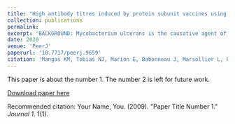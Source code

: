 ```yaml
---
title: "High antibody titres induced by protein subunit vaccines using Mycobacterium ulcerans antigens Hsp18 and MUL_3720 with a TLR-2 agonist fail to protect against Buruli ulcer in mice."
collection: publications
permalink: 
excerpt: 'BACKGROUND: Mycobacterium ulcerans is the causative agent of a debilitating skin and soft tissue infection known as Buruli ulcer (BU). There is no vaccine against BU. The purpose of this study was to investigate the vaccine potential of two previously described immunogenic M. ulcerans proteins, MUL_3720 and Hsp18, using a mouse tail infection model of BU. METHODS: Recombinant versions of the two proteins were each electrostatically coupled with a previously described lipopeptide adjuvant. Seven C57BL/6 and seven BALB/c mice were vaccinated and boosted with each of the formulations. Vaccinated mice were then challenged with M. ulcerans via subcutaneous tail inoculation. Vaccine performance was assessed by time-to-ulceration compared to unvaccinated mice. RESULTS: The MUL_3720 and Hsp18 vaccines induced high titres of antigen-specific antibodies that were predominately subtype IgG1. However, all mice developed ulcers by day-40 post-M. ulcerans challenge. No significant difference was observed in the time-to-onset of ulceration between the experimental vaccine groups and unvaccinated animals. CONCLUSIONS: These data align with previous vaccine experiments using Hsp18 and MUL_3720 that indicated these proteins may not be appropriate vaccine antigens. This work highlights the need to explore alternative vaccine targets and different approaches to understand the role antibodies might play in controlling BU.'
date: 2020
venue: 'PeerJ'
paperurl: '10.7717/peerj.9659'
citation: 'Mangas KM, Tobias NJ, Marion E, Babonneau J, Marsollier L, Porter JL, Pidot SJ, Wong CY, Jackson DC, Chua BY, Stinear TP. High antibody titres induced by protein subunit vaccines using Mycobacterium ulcerans antigens Hsp18 and MUL_3720 with a TLR-2 agonist fail to protect against Buruli ulcer in mice. PeerJ. 2020 Aug 7;8:e9659. doi: 10.7717/peerj.9659. PMID: 32844063; PMCID: PMC7416718.'
---
```

This paper is about the number 1. The number 2 is left for future work.

[Download paper here](http://academicpages.github.io/files/paper1.pdf)

Recommended citation: Your Name, You. (2009). "Paper Title Number 1." <i>Journal 1</i>. 1(1).
